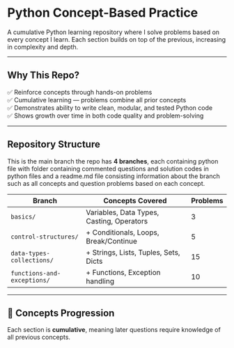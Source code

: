 # Python Concept-Based Practice

A cumulative Python learning repository where I solve problems based on every concept I learn. Each section builds on top of the previous, increasing in complexity and depth.

---

## Why This Repo?

✅ Reinforce concepts through hands-on problems  
✅ Cumulative learning — problems combine all prior concepts  
✅ Demonstrates ability to write clean, modular, and tested Python code  
✅ Shows growth over time in both code quality and problem-solving

---

## Repository Structure

This is the main branch the repo has **4 branches**, each containing python file with folder containing commented questions and solution codes in python files and a readme.md file consisting information about the branch such as all concepts and question problems based on each concept.

| Branch | Concepts Covered | Problems |
|--------|------------------|----------|
| `basics/` | Variables, Data Types, Casting, Operators | 3 |
| `control-structures/` | + Conditionals, Loops, Break/Continue | 5 |
| `data-types-collections/` | + Strings, Lists, Tuples, Sets, Dicts | 15 |
| `functions-and-exceptions/` | + Functions, Exception handling | 10 |

---

## 🧠 Concepts Progression

Each section is **cumulative**, meaning later questions require knowledge of all previous concepts.

